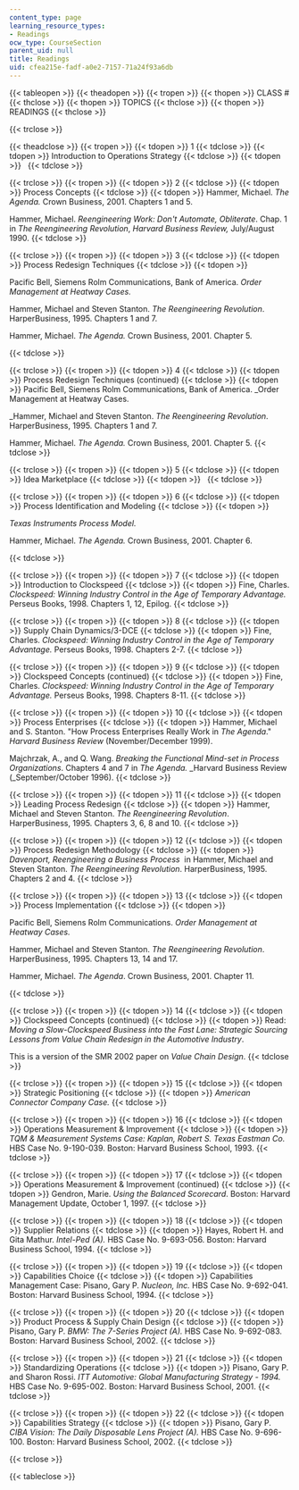 ```yaml
---
content_type: page
learning_resource_types:
- Readings
ocw_type: CourseSection
parent_uid: null
title: Readings
uid: cfea215e-fadf-a0e2-7157-71a24f93a6db
---
```


{{< tableopen >}}
{{< theadopen >}}
{{< tropen >}}
{{< thopen >}}
CLASS #
{{< thclose >}}
{{< thopen >}}
TOPICS
{{< thclose >}}
{{< thopen >}}
READINGS
{{< thclose >}}

{{< trclose >}}

{{< theadclose >}}
{{< tropen >}}
{{< tdopen >}}
1
{{< tdclose >}}
{{< tdopen >}}
Introduction to Operations Strategy
{{< tdclose >}}
{{< tdopen >}}
 
{{< tdclose >}}

{{< trclose >}}
{{< tropen >}}
{{< tdopen >}}
2
{{< tdclose >}}
{{< tdopen >}}
Process Concepts
{{< tdclose >}}
{{< tdopen >}}
Hammer, Michael. _The Agenda._ Crown Business, 2001. Chapters 1 and 5.  
  
Hammer, Michael. _Reengineering Work: Don't Automate, Obliterate_. Chap. 1 in _The Reengineering Revolution_, _Harvard Business Review,_ July/August 1990.
{{< tdclose >}}

{{< trclose >}}
{{< tropen >}}
{{< tdopen >}}
3
{{< tdclose >}}
{{< tdopen >}}
Process Redesign Techniques
{{< tdclose >}}
{{< tdopen >}}


Pacific Bell, Siemens Rolm Communications, Bank of America. _Order Management at Heatway Cases._

Hammer, Michael and Steven Stanton. _The Reengineering Revolution_. HarperBusiness, 1995. Chapters 1 and 7.  
  
Hammer, Michael. _The Agenda._ Crown Business, 2001. Chapter 5.


{{< tdclose >}}

{{< trclose >}}
{{< tropen >}}
{{< tdopen >}}
4
{{< tdclose >}}
{{< tdopen >}}
Process Redesign Techniques (continued)
{{< tdclose >}}
{{< tdopen >}}
Pacific Bell, Siemens Rolm Communications, Bank of America. _Order Management at Heatway Cases.  
  
_Hammer, Michael and Steven Stanton. _The Reengineering Revolution_. HarperBusiness, 1995. Chapters 1 and 7.  
  
Hammer, Michael. _The Agenda._ Crown Business, 2001. Chapter 5.
{{< tdclose >}}

{{< trclose >}}
{{< tropen >}}
{{< tdopen >}}
5
{{< tdclose >}}
{{< tdopen >}}
Idea Marketplace
{{< tdclose >}}
{{< tdopen >}}
 
{{< tdclose >}}

{{< trclose >}}
{{< tropen >}}
{{< tdopen >}}
6
{{< tdclose >}}
{{< tdopen >}}
Process Identification and Modeling
{{< tdclose >}}
{{< tdopen >}}


_Texas Instruments Process Model._

Hammer, Michael. _The Agenda._ Crown Business, 2001. Chapter 6.


{{< tdclose >}}

{{< trclose >}}
{{< tropen >}}
{{< tdopen >}}
7
{{< tdclose >}}
{{< tdopen >}}
Introduction to Clockspeed
{{< tdclose >}}
{{< tdopen >}}
Fine, Charles. _Clockspeed: Winning Industry Control in the Age of Temporary Advantage._ Perseus Books, 1998. Chapters 1, 12, Epilog.
{{< tdclose >}}

{{< trclose >}}
{{< tropen >}}
{{< tdopen >}}
8
{{< tdclose >}}
{{< tdopen >}}
Supply Chain Dynamics/3-DCE
{{< tdclose >}}
{{< tdopen >}}
Fine, Charles. _Clockspeed: Winning Industry Control in the Age of Temporary Advantage._ Perseus Books, 1998. Chapters 2-7.
{{< tdclose >}}

{{< trclose >}}
{{< tropen >}}
{{< tdopen >}}
9
{{< tdclose >}}
{{< tdopen >}}
Clockspeed Concepts (continued)
{{< tdclose >}}
{{< tdopen >}}
Fine, Charles. _Clockspeed: Winning Industry Control in the Age of Temporary Advantage._ Perseus Books, 1998. Chapters 8-11.
{{< tdclose >}}

{{< trclose >}}
{{< tropen >}}
{{< tdopen >}}
10
{{< tdclose >}}
{{< tdopen >}}
Process Enterprises
{{< tdclose >}}
{{< tdopen >}}
Hammer, Michael and S. Stanton. "How Process Enterprises Really Work in _The Agenda_." _Harvard Business Review_ (November/December 1999).  
  
Majchrzak, A., and Q. Wang. _Breaking the Functional Mind-set in Process Organizations_. Chapters 4 and 7 in _The Agenda._ _Harvard Business Review (_September/October 1996).
{{< tdclose >}}

{{< trclose >}}
{{< tropen >}}
{{< tdopen >}}
11
{{< tdclose >}}
{{< tdopen >}}
Leading Process Redesign
{{< tdclose >}}
{{< tdopen >}}
Hammer, Michael and Steven Stanton. _The Reengineering Revolution_. HarperBusiness, 1995. Chapters 3, 6, 8 and 10.
{{< tdclose >}}

{{< trclose >}}
{{< tropen >}}
{{< tdopen >}}
12
{{< tdclose >}}
{{< tdopen >}}
Process Redesign Methodology
{{< tdclose >}}
{{< tdopen >}}
_Davenport, Reengineering a Business Process_  in Hammer, Michael and Steven Stanton. _The Reengineering Revolution_. HarperBusiness, 1995. Chapters 2 and 4.
{{< tdclose >}}

{{< trclose >}}
{{< tropen >}}
{{< tdopen >}}
13
{{< tdclose >}}
{{< tdopen >}}
Process Implementation
{{< tdclose >}}
{{< tdopen >}}


Pacific Bell, Siemens Rolm Communications. _Order Management at Heatway Cases._

Hammer, Michael and Steven Stanton. _The Reengineering Revolution_. HarperBusiness, 1995. Chapters 13, 14 and 17.  
  
Hammer, Michael. _The Agenda_. Crown Business, 2001. Chapter 11.


{{< tdclose >}}

{{< trclose >}}
{{< tropen >}}
{{< tdopen >}}
14
{{< tdclose >}}
{{< tdopen >}}
Clockspeed Concepts (continued)
{{< tdclose >}}
{{< tdopen >}}
Read: _Moving a Slow-Clockspeed Business into the Fast Lane: Strategic Sourcing Lessons from Value Chain Redesign in the Automotive Industry_.  
  
This is a version of the SMR 2002 paper on _Value Chain Design_.
{{< tdclose >}}

{{< trclose >}}
{{< tropen >}}
{{< tdopen >}}
15
{{< tdclose >}}
{{< tdopen >}}
Strategic Positioning
{{< tdclose >}}
{{< tdopen >}}
_American Connector Company Case._
{{< tdclose >}}

{{< trclose >}}
{{< tropen >}}
{{< tdopen >}}
16
{{< tdclose >}}
{{< tdopen >}}
Operations Measurement & Improvement
{{< tdclose >}}
{{< tdopen >}}
_TQM & Measurement Systems Case: Kaplan, Robert S._ _Texas Eastman Co._ HBS Case No. 9-190-039. Boston: Harvard Business School, 1993.
{{< tdclose >}}

{{< trclose >}}
{{< tropen >}}
{{< tdopen >}}
17
{{< tdclose >}}
{{< tdopen >}}
Operations Measurement & Improvement (continued)
{{< tdclose >}}
{{< tdopen >}}
Gendron, Marie. _Using the Balanced Scorecard_. Boston: Harvard Management Update, October 1, 1997.
{{< tdclose >}}

{{< trclose >}}
{{< tropen >}}
{{< tdopen >}}
18
{{< tdclose >}}
{{< tdopen >}}
Supplier Relations
{{< tdclose >}}
{{< tdopen >}}
Hayes, Robert H. and Gita Mathur. _Intel-Ped (A)._ HBS Case No. 9-693-056. Boston: Harvard Business School, 1994.
{{< tdclose >}}

{{< trclose >}}
{{< tropen >}}
{{< tdopen >}}
19
{{< tdclose >}}
{{< tdopen >}}
Capabilities Choice
{{< tdclose >}}
{{< tdopen >}}
Capabilities Management Case: Pisano, Gary P. _Nucleon, Inc._ HBS Case No. 9-692-041. Boston: Harvard Business School, 1994.
{{< tdclose >}}

{{< trclose >}}
{{< tropen >}}
{{< tdopen >}}
20
{{< tdclose >}}
{{< tdopen >}}
Product Process & Supply Chain Design
{{< tdclose >}}
{{< tdopen >}}
Pisano, Gary P. _BMW: The 7-Series Project_ _(A)._ HBS Case No. 9-692-083. Boston: Harvard Business School, 2002.
{{< tdclose >}}

{{< trclose >}}
{{< tropen >}}
{{< tdopen >}}
21
{{< tdclose >}}
{{< tdopen >}}
Standardizing Operations
{{< tdclose >}}
{{< tdopen >}}
Pisano, Gary P. and Sharon Rossi. _ITT Automotive: Global Manufacturing Strategy - 1994._ HBS Case No. 9-695-002. Boston: Harvard Business School, 2001.
{{< tdclose >}}

{{< trclose >}}
{{< tropen >}}
{{< tdopen >}}
22
{{< tdclose >}}
{{< tdopen >}}
Capabilities Strategy
{{< tdclose >}}
{{< tdopen >}}
Pisano, Gary P. _CIBA Vision: The Daily Disposable Lens Project (A)._ HBS Case No. 9-696-100. Boston: Harvard Business School, 2002.
{{< tdclose >}}

{{< trclose >}}

{{< tableclose >}}